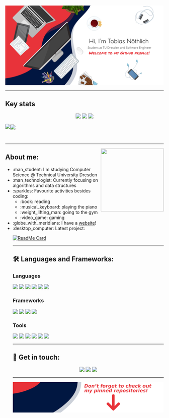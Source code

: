 ![Banner](img/banner.jpg)

<hr/>

## Key stats
<p align="center"><img src="https://badges.pufler.dev/visits/tobinatore/tobinatore?style=for-the-badge&color=011640"/> <img src="https://badges.pufler.dev/years/tobinatore?style=for-the-badge&color=011640"/> <img src="https://badges.pufler.dev/repos/tobinatore?style=for-the-badge&color=011640"/></p>

<p >
<img align="left" src="https://github-readme-stats.vercel.app/api?username=tobinatore&show_icons=true&bg_color=011640&title_color=fff&text_color=fff&icon_color=E83338&count_private=true&include_all_commits=true"/> <a><img align="center" src="https://github-readme-stats.vercel.app/api/top-langs/?username=tobinatore&exclude_repo=The_Cobalt_Crypt&bg_color=011640&title_color=fff&text_color=fff"/></a>
</p>
<br>
<hr>
<img align="right" width="200" height="200" src="https://avatars1.githubusercontent.com/u/10181094?s=460&u=bfa02af69c5c24a1a25c84d6f6114489509283c4&v=4"> 

## About me:
<ul>
<li>:man_student: I'm studying Computer Science @ Technical University Dresden</li>
<li>:man_technologist: Currently focusing on algorithms and data structures</li>
<li>:sparkles: Favourite activities besides coding: 
<ul><li>:book: reading</li><li>:musical_keyboard: playing the piano</li> <li>:weight_lifting_man: going to the gym</li><li>:video_game: gaming</li></ul>
</li>
<li>:globe_with_meridians: I have a <a href="https://tobinatore.github.io"> website</a>!</li>
<li>:desktop_computer: Latest project:</li>

[![ReadMe Card](https://github-readme-stats.vercel.app/api/pin/?username=tobinatore&repo=algovis&bg_color=011640&title_color=fff&text_color=fff&icon_color=E83338)](https://github.com/tobinatore/algovis)

<hr>

## :hammer_and_wrench: Languages and Frameworks:
### Languages
<p><img src="https://img.shields.io/badge/javascript%20-%23323330.svg?&style=for-the-badge&logo=javascript&logoColor=%23fff&color=011640"/> <img src="https://img.shields.io/badge/html5%20-%23E34F26.svg?&style=for-the-badge&logo=html5&logoColor=white&color=011640"/> <img src="https://img.shields.io/badge/css3%20-%231572B6.svg?&style=for-the-badge&logo=css3&logoColor=white&color=011640"/> <img src="https://img.shields.io/badge/python%20-%2314354C.svg?&style=for-the-badge&logo=python&logoColor=white&color=011640"/> <img src="https://img.shields.io/badge/java-%23ED8B00.svg?&style=for-the-badge&logo=java&logoColor=white&color=011640"/> <img src="https://img.shields.io/badge/markdown-%23000000.svg?&style=for-the-badge&logo=markdown&logoColor=white&color=011640"/></p>

### Frameworks
<p><img src="https://img.shields.io/badge/bootstrap%20-%23563D7C.svg?&style=for-the-badge&logo=bootstrap&logoColor=white&color=011640"/> <img src="https://img.shields.io/badge/jquery%20-%230769AD.svg?&style=for-the-badge&logo=jquery&logoColor=white&color=011640"/> <img src="https://img.shields.io/badge/django%20-%23092E20.svg?&style=for-the-badge&logo=django&logoColor=white&color=011640"/> <img src="https://img.shields.io/badge/pandas%20-%23150458.svg?&style=for-the-badge&logo=pandas&logoColor=white&color=011640" /></p>

### Tools
<p><img src="https://img.shields.io/badge/git%20-%23F05033.svg?&style=for-the-badge&logo=git&logoColor=white&color=011640"/> <img src="https://img.shields.io/badge/github%20-%23121011.svg?&style=for-the-badge&logo=github&logoColor=white&color=011640"/> <img src="https://img.shields.io/badge/DigitalOcean-%230167ff.svg?&style=for-the-badge&logo=digitalOcean&logoColor=white&color=011640"/> <img src ="https://img.shields.io/badge/postgres-%23316192.svg?&style=for-the-badge&logo=postgresql&logoColor=white&color=011640"/> <img src ="https://img.shields.io/badge/sqlite-%2307405e.svg?&style=for-the-badge&logo=sqlite&logoColor=white&color=011640"/> <img src="https://img.shields.io/badge/Jupyter%20-%23F37626.svg?&style=for-the-badge&logo=Jupyter&logoColor=white&color=011640" /></p>

<hr>

## :speech_balloon: Get in touch:
<p align="center"><a href="https://twitter.com/tobiasnoethlich" rel="nofollow"><img src="https://img.shields.io/badge/@tobiasnoethlich %20-%231DA1F2.svg?&style=for-the-badge&logo=Twitter&logoColor=white&color=011640"/></a> <a href="https://www.linkedin.com/in/tobias-noethlich/" rel="nofollow"><img src="https://img.shields.io/badge/linkedin%20-%230077B5.svg?&style=for-the-badge&logo=linkedin&logoColor=white&color=011640"/></a> <a href="https://stackoverflow.com/users/5918863/tobias-n%c3%b6thlich?tab=profile" rel="nofollow"><img src="https://img.shields.io/badge/-Stack%20overflow-FE7A16?style=for-the-badge&logo=stack-overflow&logoColor=white&color=011640"/></a></p>
<hr>

![banner bottom](img/bottom.png)

